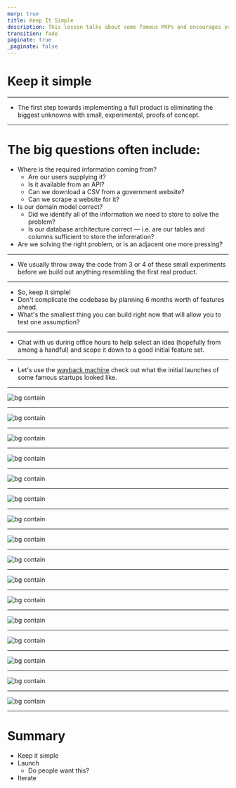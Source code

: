 ```yaml
---
marp: true
title: Keep It Simple
description: This lesson talks about some famous MVPs and encourages you to keep it simple!
transition: fade
paginate: true
_paginate: false
---
```


# Keep it simple

---

- The first step towards implementing a full product is eliminating the biggest unknowns with small, experimental, proofs of concept.

---

# The big questions often include:
- Where is the required information coming from?
    - Are our users supplying it?
    - Is it available from an API?
    - Can we download a CSV from a government website?
    - Can we scrape a website for it?
- Is our domain model correct?
    - Did we identify all of the information we need to store to solve the problem?
    - Is our database architecture correct — i.e. are our tables and columns sufficient to store the information?
- Are we solving the right problem, or is an adjacent one more pressing?

---

- We usually throw away the code from 3 or 4 of these small experiments before we build out anything resembling the first real product.

---

- So, keep it simple!
- Don't complicate the codebase by planning 6 months worth of features ahead.
- What's the smallest thing you can build right now that will allow you to test one assumption?

---

- Chat with us during office hours to help select an idea (hopefully from among a handful) and scope it down to a good initial feature set.

---

- Let's use the [wayback machine](https://archive.org/web/) check out what the initial launches of some famous startups looked like.

---

<!-- # Airbnb -->

![bg contain](./assets/airbnb.png)

<!-- 
- Brian/Joe couldn't afford rent
- took a few pictures of their loft, created a web page and had 3 paying guests for a convention.
- pivotted to roommate matching
- only air beds!
- only conventions and big events at first
 -->

---


<!-- # Twitter -->

<!-- 

- original Twitter prototype was designed for internal users at Odeo as a way to send messages to other employees and view them on a group level.

Jack (an undergrad student) introduced the idea of an individual using an SMS service to communicate with a small group during a company brainstorming session.

 -->

![bg contain](./assets/twitter.jpeg)



---

<!-- 

- built by Paul Bucheit at Google because he hated microsoft products (preferred linux) and needed a way to use email on a linux machine
- the v1 only worked for Paul's email
- he started sharing it with co-workers and added features as needed in order to convert people from outlook to gmail
- He usually showed up later in the day and he realized how important email was when one day gmail wasn't working and everyone in the office was staring at him when he showed up


 -->

![bg contain](./assets/gmail.jpg)

---


<!-- # Facebook -->

![bg contain](./assets/facebook.png)

<!-- 
- originally created the application as a universal directory (or facebook, as it is known at Harvard) for students at Harvard University

- previously created facemash and a study guide app he used to pass his Art History class
- re-used the code from these apps to create facebook

 -->

---

![bg contain](./assets/facebook-profile.jpg)

---

<!-- # Instagram -->

![bg contain](./assets/instagram.png)

<!-- 
- Instagram’s predecessor, Burbn, was initially designed to allow users to check-in and share their experiences at various locations with friends.

- The initial app, in Kevin Systrom's words, “felt cluttered and overrun with features”. Adoption was poor, and users found the app confusing.

- one feature, however, that users loved. Easy photo-sharing. 

- So Systrom made a tough choice. He took the Burbn MVP and completely overhauled it:
We went out on a limb, and basically cut everything in the Burbn app except for its photo, comment, and like capabilities. What remained was Instagram.



 -->

 ---

<!-- # Amazon -->

![bg contain](./assets/amazon.png)

<!-- 
- just books

- takes expenses and turns them into profitable businesses (aws, delivery, warehousing etc.)

- 
 -->

---

<!-- # Twitch -->

![bg contain](./assets/twitch.webp)

<!-- 
- originally called a justin.tv a livestream of Justin's life
- just 1 channel
- Justin wanted to be famous (influencer)
 -->

---

<!-- # Reddit -->

![bg contain](./assets/reddit.png)

<!-- 

- created a bunch of fake users and commented on each other's posts
- just users, posts, votes

 -->

---

<!-- 

- were doing user interviews for a small business app they were working on
- store owner told them how hard it was to offer delivery
- launched a website with a personal phone number and would hand deliver food
- only worked with a few restaurants at first

-->

![bg contain](./assets/doordash1.png)

---

![bg contain](./assets/doordash2.png)

---
<!-- 

- Tope Awotona was frustrated with the difficulty of scheduling sales calls

 -->

![bg contain](./assets/calendly.png)

---

<!-- 

Originally, the application only allowed users to hail a black luxury car in SF and the price was approximately 1.5 times that of a taxi.

 -->

![bg contain](./assets/ubercab.png)

---
<!-- 
- Drew Houston conceived the Dropbox concept after repeatedly forgetting his USB flash drive while he was a student at MIT
 -->

![bg contain](./assets/dropbox.png)


---



![bg contain](./assets/wikipedia.png)


---
<!-- 

- Other search engines ranked results by counting how many times the search terms appeared on the page, google analyzed the relationships among websites.
- "PageRank" determined a website's relevance by the number of pages, and the importance of those pages that linked back to the original site

- at one point the internet got too big for their indexing algorithm, so the search results weren't updated for months
- they had to innovate to create a solution
 -->

![bg contain](./assets/google.png)


---

 # Summary
 - Keep it simple
 - Launch
    - Do people want this?
 - Iterate
